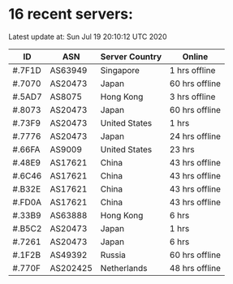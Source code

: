 # 16 recent servers:

Latest update at: Sun Jul 19 20:10:12 UTC 2020

| ID | ASN | Server Country | Online |
| -- | --- | -------------- | ------ |
| #.7F1D | AS63949 | Singapore | 1 hrs offline |
| #.7070 | AS20473 | Japan | 60 hrs offline |
| #.5AD7 | AS8075 | Hong Kong | 3 hrs offline |
| #.8073 | AS20473 | Japan | 60 hrs offline |
| #.73F9 | AS20473 | United States | 1 hrs |
| #.7776 | AS20473 | Japan | 24 hrs offline |
| #.66FA | AS9009 | United States | 23 hrs |
| #.48E9 | AS17621 | China | 43 hrs offline |
| #.6C46 | AS17621 | China | 43 hrs offline |
| #.B32E | AS17621 | China | 43 hrs offline |
| #.FD0A | AS17621 | China | 43 hrs offline |
| #.33B9 | AS63888 | Hong Kong | 6 hrs |
| #.B5C2 | AS20473 | Japan | 1 hrs |
| #.7261 | AS20473 | Japan | 6 hrs |
| #.1F2B | AS49392 | Russia | 60 hrs offline |
| #.770F | AS202425 | Netherlands | 48 hrs offline |

